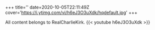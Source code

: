 +++
title=''
date=2020-10-05T22:11:49Z
cover='https://i.ytimg.com/vi/h6eJ3O3uXdk/hqdefault.jpg'
+++

All content belongs to RealCharlieKirk.
{{< youtube h6eJ3O3uXdk >}}
